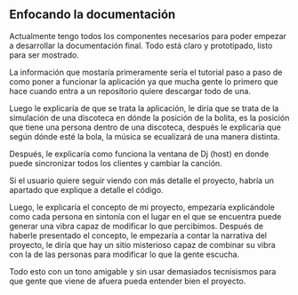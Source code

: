 ## Enfocando la documentación

Actualmente tengo todos los componentes necesarios para poder empezar a desarrollar la documentación final. Todo está claro y prototipado, listo para ser mostrado.

La información que mostaría primeramente sería el tutorial paso a paso de como poner a funcionar la aplicación ya que mucha gente lo primero que hace cuando entra a un repositorio quiere descargar todo de una.

Luego le explicaría de que se trata la aplicación, le diría que se trata de la simulación de una discoteca en dónde la posición de la bolita, es la posición que tiene una persona dentro de una discoteca, después le explicaría que según dónde esté la bola, la música se ecualizará de una manera distinta.

Después, le explicaría como funciona la ventana de Dj (host) en donde puede sincronizar todos los clientes y cambiar la canción.

Si el usuario quiere seguir viendo con más detalle el proyecto, habría un apartado que explique a detalle el código.

Luego, le explicaría el concepto de mi proyecto, empezaría explicándole como cada persona en sintonía con el lugar en el que se encuentra puede generar una vibra capaz de modificar lo que percibimos. Después de haberle presentado el concepto, le empezaría a contar la narrativa del proyecto, le diría que hay un sitio misterioso capaz de combinar su vibra con la de las personas para modificar lo que la gente escucha.

Todo esto con un tono amigable y sin usar demasiados tecnisismos para que gente que viene de afuera pueda entender bien el proyecto.

